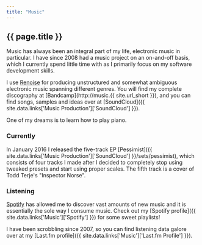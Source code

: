 ```yaml
---
title: "Music"
---
```


## {{ page.title }}

Music has always been an integral part of my life, electronic music in particular.
I have since 2008 had a music project on an on-and-off basis, which I currently
spend little time with as I primarily focus on my software development skills.

I use [Renoise](http://www.renoise.com/) for producing unstructured and somewhat
ambiguous electronic music spanning different genres. You will find my complete
discography at [Bandcamp](http://music.{{ site.url_short }}), and you can find
songs, samples and ideas over at [SoundCloud]({{ site.data.links['Music Production']['SoundCloud'] }}).

One of my dreams is to learn how to play piano.

### Currently

In January 2016 I released the five-track EP [Pessimist]({{ site.data.links['Music Production']['SoundCloud'] }}/sets/pessimist),
which consists of four tracks I made after I decided to completely stop using
tweaked presets and start using proper scales. The fifth track is a cover of
Todd Terje's "Inspector Norse".

### Listening

[Spotify](https://www.spotify.com/) has allowed me to discover vast amounts of
new music and it is essentially the sole way I consume music. Check out my
[Spotify profile]({{ site.data.links['Music']['Spotify'] }}) for some sweet
playlists!

I have been scrobbling since 2007, so you can find listening data galore over
at my [Last.fm profile]({{ site.data.links['Music']['Last.fm Profile'] }}).
